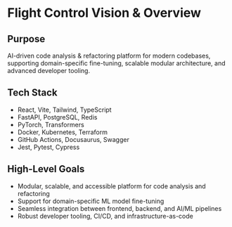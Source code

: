 # Flight Control Vision & Overview

## Purpose

AI-driven code analysis & refactoring platform for modern codebases, supporting domain-specific fine-tuning, scalable modular architecture, and advanced developer tooling.

## Tech Stack

- React, Vite, Tailwind, TypeScript
- FastAPI, PostgreSQL, Redis
- PyTorch, Transformers
- Docker, Kubernetes, Terraform
- GitHub Actions, Docusaurus, Swagger
- Jest, Pytest, Cypress

## High-Level Goals

- Modular, scalable, and accessible platform for code analysis and refactoring
- Support for domain-specific ML model fine-tuning
- Seamless integration between frontend, backend, and AI/ML pipelines
- Robust developer tooling, CI/CD, and infrastructure-as-code